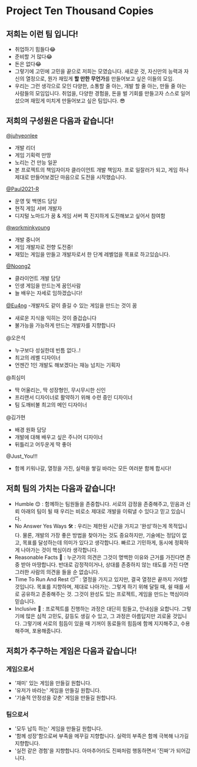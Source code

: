 # Project Ten Thousand Copies
## 저희는 이런 팀 입니다!
- 취업하기 힘들다😂
- 준비할 거 많다😂
- 돈은 없다😂
- 그렇기에 고민에 고민을 끝으로 저희는 모였습니다. 새로운 것, 자신만의 능력과 자신의 열정으로, 뭔가 재밌게 **할 만한 무언가**를 만들어보고 싶은 이들의 모임.
- 우리는 그런 생각으로 모인 다양한, 소통할 줄 아는, 개발 할 줄 아는, 만들 줄 아는 사람들의 모임입니다. 취업을, 다양한 경험을, 돈을 벌 기회를 만들고자 스스로 일어섰으며 재밌게 미치게 만들어보고 싶은 팀입니다. 😎

## 저희의 구성원은 다음과 같습니다! 
[@juhyeonlee](https://github.com/juhyeonlee134)
- 개발 리더
- 게임 기획력 만땅
- 노리는 건 만능 일꾼
- 본 프로젝트의 책임자이자 클라이언트 개발 책임자. 프로 일잘러가 되고, 게임 하나 제대로 만들어보겠단 마음으로 도전을 시작했습니다.

[@Paul2021-R](https://github.com/Paul2021-R)
- 운영 및 백엔드 담당
- 현직 게임 서버 개발자
- 디지털 노마드가 꿈 & 게임 서버 쪽 진지하게 도전해보고 싶어서 참여함

[@workminkyoung](https://github.com/workminkyoung)
- 개발 중니어
- 게임 개발자로 전향 도전중!
- 재밌는 게임을 만들고 개발자로서 한 단계 레벨업을 목표로 하고있습니다.

[@Noong2](https://github.com/Noong2)
- 클라이언트 개발 담당
- 인생 게임을 만드는게 꿈인사람
- 늘 배우는 자세로 임하겠습니다!

[@Eu4ng](https://github.com/Eu4ng)
-개발자도 같이 즐길 수 있는 게임을 만드는 것이 꿈
- 새로운 지식을 익히는 것이 즐겁습니다
- 불가능을 가능하게 만드는 개발자를 지향합니다

@오은석
- 누구보다 성실한데 빈틈 없다..!
- 최고의 레벨 디자이너
- 언젠간 1인 개발도 해보겠다는 재능 넘치는 기획자

@최심미
- 딱 어울리는, 딱 성장형인, 무시무시한 신인
- 프리랜서 디자이너로 활약하기 위해 수련 중인 디자이너
- 팀 도깨비불 최고의 메인 디자이너

@김가현
- 배경 원화 담당
- 개발에 대해 배우고 싶은 주니어 디자이너
- 뒤틀리고 어두운게 딱 좋아

@Just_You!!!
- 함께 키워나갈, 열정을 가진, 실력을 쌓길 바라는 모든 여러분 함께 합시다!

## 저희 팀의 가치는 다음과 같습니다!
- Humble 😊 : 함께하는 팀원들을 존중합니다. 서로의 감정을 존중해주고, 믿음과 신뢰 아래의 팀이 될 때 우리는 비로소 제대로 개발을 이뤄낼 수 있다고 믿고 있습니다.
- No Answer Yes Ways 🛠️ : 우리는 제한된 시간을 가지고 '완성'하는게 목적입니다. 물론, 개발의 가장 좋은 방법을 찾아가는 것도 중요하지만, 기술에는 정답이 없고, 목표를 달성하는데 의미가 있다고  생각합니다. 빠르고 기민하게, 동시에 정확하게 나아가는 것이 핵심이라 생각합니다.
- Reasonable Facts 🔖 : 누군가의 의견은 그것이 명백한 이유와 근거를 가진다면 존중 받아 마땅합니다. 반대로 감정적이거나, 상대를 존중하지 않는 태도를 가진 다면 그러한 사람의 의견을 들을 순 없습니다. 
- Time To Run And Rest 😴 : 열정을 가지고 있지만, 결국 열정은 끝까지 가야할 것입니다. 목표를 지향하며, 제대로 나아가는. 그렇게 하기 위해 달릴 때, 쉴 때를 서로 공유하고 존중해주는 것. 그것이 완성도 있는 프로젝트, 게임을 만드는 핵심이라 믿습니다. 
- Inclusive 🥺 : 프로젝트를 진행하는 과정은 대단히 힘들고, 인내심을 요합니다. 그렇기에 많은 심적 고민도, 갈등도 생길 수 있고, 그 과정은 아름답지만 괴로울 것입니다. 그렇기에 서로의 힘듬이 있을 때 기꺼이 동료들의 힘듬에 함께 지지해주고, 수용해주며, 포용해줍니다.

## 저희가 추구하는 게임은 다음과 같습니다!
### 게임으로서
- '재미' 있는 게임을 만들길 원합니다.
- '유저가 바라는' 게임을 만들길 원합니다.
- '기술적 안정성을 갖춘' 게임을 만들길 원합니다.

### 팀으로서
- '모두 납득 하는' 게임을 만들길 원합니다.
- '함께 성장'함으로써 부족을 메꾸길 지향합니다. 실력의 부족은 함께 극복해 나가길 지향합니다.
- '실전 같은 경험'을 지향합니다. 아마추어라도 진짜처럼 행동하면서 '진짜'가 되어갑니다.

